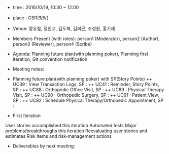
- time : 2016/10/19, 10:30 ~ 12:00
- place : GSR(청암)
- Venue: 정유철, 정인교, 김도혁, 김희곤, 조성원, 홍기제
- Members Present (with roles): person1 (Moderator), person2 (Author), person3 (Reviewer), person4 (Scribe)
- Agenda:
  Planning future plan(with planning poker), Planning first iteration, Git convention notification

- Meeting notes:
+ Planning future plan(with planning poker) with SP(Story Points)
++ UC39 : View Transaction Logs, SP : 
++ UC41 : Reminder, Story Points, SP :
++ UC88 : Orthopedic Office Visit, SP :
++ UC89 : Physical Therapy Visit, SP :
++ UC90 : Orthopedic Surgery, SP :
++ UC91 : Patient View, SP :
++ UC92 : Schedule Physical Therapy/Orthopedic Appointment, SP :

+ First Iteration


User stories accomplished this iteration
Automated tests
Major problems/breakthroughs this iteration
Reevaluating user stories and estimates
Risk items and risk-management actions
- Deliverables by next meeting:
